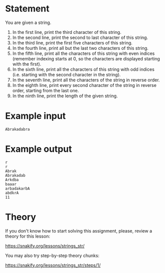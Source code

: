# Statement

You are given a string.

1. In the first line, print the third character of this string.
2. In the second line, print the second to last character of this string.
3. In the third line, print the first five characters of this string.
4. In the fourth line, print all but the last two characters of this string.
5. In the fifth line, print all the characters of this string with even indices (remember indexing starts at 0, so the characters are displayed starting with the first).
6. In the sixth line, print all the characters of this string with odd indices (i.e. starting with the second character in the string).
7. In the seventh line, print all the characters of the string in reverse order.
8. In the eighth line, print every second character of the string in reverse order, starting from the last one.
9. In the ninth line, print the length of the given string.


# Example input

```
Abrakadabra
```

# Example output

```
r
r
Abrak
Abrakadab
Arkdba
baaar
arbadakarbA
abdkrA
11
```

# Theory

If you don't know how to start solving this assignment, please, review a theory for this lesson:

https://snakify.org/lessons/strings_str/


You may also try step-by-step theory chunks:

https://snakify.org/lessons/strings_str/steps/1/